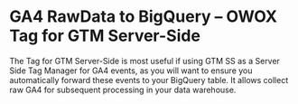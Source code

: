 # GA4 RawData to BigQuery – OWOX Tag for GTM Server-Side
The Tag for GTM Server-Side is most useful if using GTM SS as a Server Side Tag Manager for GA4 events, as you will want to ensure you automatically forward these events to your BigQuery table. It allows collect raw GA4 for subsequent processing in your data warehouse.